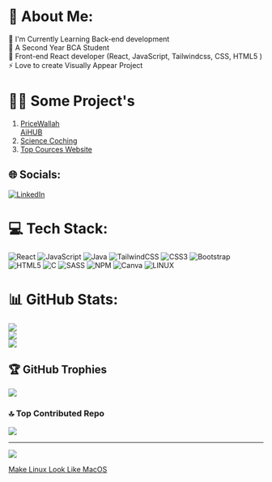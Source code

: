 # 💫 About Me:
🔭 I'm Currently Learning Back-end development<br>👯  A Second Year BCA Student <br>🌱  Front-end React developer (React, JavaScript, Tailwindcss, CSS, HTML5 )<br>⚡ Love to create Visually Appear Project<br>
# 🤌🏼 Some Project's
1.  <a href= "https://pricewallah.vercel.app/" target="_blank">PriceWallah</a> <br/>
 <a href= "https://aihub-cyan.vercel.app/" target="_blank">AiHUB</a> <br/>
2.  <a href="https://sciencecoching.netlify.app/" target="_blank">Science Coching</a> <br/>
3.    <a href="https://top-new-cources.netlify.app/" target="_blank" >Top Cources Website</a>  <br/>





## 🌐 Socials:
[![LinkedIn](https://img.shields.io/badge/LinkedIn-%230077B5.svg?logo=linkedin&logoColor=white)](https://linkedin.com/in/https://www.linkedin.com/in/vibhu-gupta-918042221/) 

# 💻 Tech Stack:
![React](https://img.shields.io/badge/react-%2320232a.svg?style=plastic&logo=react&logoColor=%2361DAFB) ![JavaScript](https://img.shields.io/badge/javascript-%23323330.svg?style=plastic&logo=javascript&logoColor=%23F7DF1E) ![Java](https://img.shields.io/badge/java-%23ED8B00.svg?style=plastic&logo=java&logoColor=white) ![TailwindCSS](https://img.shields.io/badge/tailwindcss-%2338B2AC.svg?style=plastic&logo=tailwind-css&logoColor=white) ![CSS3](https://img.shields.io/badge/css3-%231572B6.svg?style=plastic&logo=css3&logoColor=white) ![Bootstrap](https://img.shields.io/badge/bootstrap-%23563D7C.svg?style=plastic&logo=bootstrap&logoColor=white) ![HTML5](https://img.shields.io/badge/html5-%23E34F26.svg?style=plastic&logo=html5&logoColor=white) ![C](https://img.shields.io/badge/c-%2300599C.svg?style=plastic&logo=c&logoColor=white) ![SASS](https://img.shields.io/badge/SASS-hotpink.svg?style=plastic&logo=SASS&logoColor=white) ![NPM](https://img.shields.io/badge/NPM-%23000000.svg?style=plastic&logo=npm&logoColor=white) ![Canva](https://img.shields.io/badge/Canva-%2300C4CC.svg?style=plastic&logo=Canva&logoColor=white) ![LINUX](https://img.shields.io/badge/Linux-FCC624?style=plastic&logo=linux&logoColor=black)
# 📊 GitHub Stats:
![](https://github-readme-stats.vercel.app/api?username=viibhuGupta&theme=radical&hide_border=false&include_all_commits=true&count_private=true)<br/>
![](https://github-readme-streak-stats.herokuapp.com/?user=viibhuGupta&theme=radical&hide_border=false)<br/>
![](https://github-readme-stats.vercel.app/api/top-langs/?username=viibhuGupta&theme=radical&hide_border=false&include_all_commits=true&count_private=true&layout=compact)

## 🏆 GitHub Trophies
![](https://github-profile-trophy.vercel.app/?username=viibhuGupta&theme=dracula&no-frame=false&no-bg=false&margin-w=4)

### 🔝 Top Contributed Repo
![](https://github-contributor-stats.vercel.app/api?username=viibhuGupta&limit=5&theme=dracula&combine_all_yearly_contributions=true)

---
[![](https://visitcount.itsvg.in/api?id=viibhuGupta&icon=9&color=1)](https://visitcount.itsvg.in)

<!-- Proudly created with GPRM ( https://gprm.itsvg.in ) -->


 <a href="https://github.com/viibhuGupta/Linux-Setup-" target="_blank" >Make Linux Look Like MacOS </a>  
